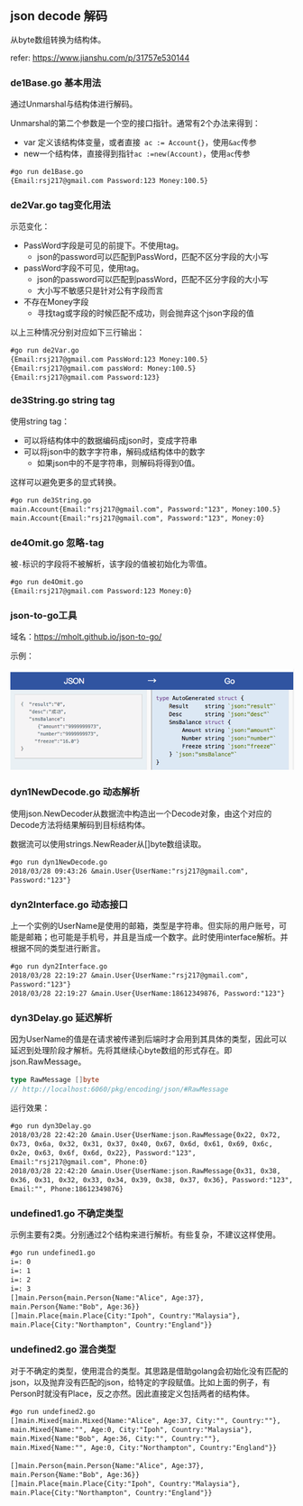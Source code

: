 ## json decode 解码

从byte数组转换为结构体。

refer: https://www.jianshu.com/p/31757e530144



### de1Base.go 基本用法

通过Unmarshal与结构体进行解码。

Unmarshal的第二个参数是一个空的接口指针。通常有2个办法来得到：

* var 定义该结构体变量，或者直接` ac := Account{}`，使用`&ac`传参
* new一个结构体，直接得到指针`ac :=new(Account)`，使用`ac`传参

```shell
#go run de1Base.go
{Email:rsj217@gmail.com Password:123 Money:100.5}
```



###  de2Var.go tag变化用法

示范变化：

* PassWord字段是可见的前提下。不使用tag。
  * json的password可以匹配到PassWord，匹配不区分字段的大小写
* passWord字段不可见，使用tag。
  * json的password可以匹配到passWord，匹配不区分字段的大小写
  * 大小写不敏感只是针对公有字段而言
* 不存在Money字段
  * 寻找tag或字段的时候匹配不成功，则会抛弃这个json字段的值

以上三种情况分别对应如下三行输出：

```shell
#go run de2Var.go
{Email:rsj217@gmail.com PassWord:123 Money:100.5}
{Email:rsj217@gmail.com passWord: Money:100.5}
{Email:rsj217@gmail.com Password:123}
```



### de3String.go string tag

使用string tag：

* 可以将结构体中的数据编码成json时，变成字符串
* 可以将json中的数字字符串，解码成结构体中的数字
  * 如果json中的不是字符串，则解码将得到0值。

这样可以避免更多的显式转换。

```shell
#go run de3String.go
main.Account{Email:"rsj217@gmail.com", Password:"123", Money:100.5}
main.Account{Email:"rsj217@gmail.com", Password:"123", Money:0}
```



### de4Omit.go 忽略`-`tag

被`-`标识的字段将不被解析，该字段的值被初始化为零值。

```shell
#go run de4Omit.go
{Email:rsj217@gmail.com Password:123 Money:0}
```



### json-to-go工具

域名：https://mholt.github.io/json-to-go/

示例：

![json-to-go](decode/json2go.png)



### dyn1NewDecode.go 动态解析

使用json.NewDecoder从数据流中构造出一个Decode对象，由这个对应的Decode方法将结果解码到目标结构体。

数据流可以使用strings.NewReader从[]byte数组读取。

```shell
#go run dyn1NewDecode.go
2018/03/28 09:43:26 &main.User{UserName:"rsj217@gmail.com", Password:"123"}
```



### dyn2Interface.go 动态接口

上一个实例的UserName是使用的邮箱，类型是字符串。但实际的用户账号，可能是邮箱；也可能是手机号，并且是当成一个数字。此时使用interface解析。并根据不同的类型进行断言。

```shell
#go run dyn2Interface.go
2018/03/28 22:19:27 &main.User{UserName:"rsj217@gmail.com", Password:"123"}
2018/03/28 22:19:27 &main.User{UserName:18612349876, Password:"123"}
```



### dyn3Delay.go 延迟解析

因为UserName的值是在请求被传递到后端时才会用到其具体的类型，因此可以延迟到处理阶段才解析。先将其继续心byte数组的形式存在。即json.RawMessage。

```go
type RawMessage []byte
// http://localhost:6060/pkg/encoding/json/#RawMessage
```

运行效果：

```shell
#go run dyn3Delay.go
2018/03/28 22:42:20 &main.User{UserName:json.RawMessage{0x22, 0x72, 0x73, 0x6a, 0x32, 0x31, 0x37, 0x40, 0x67, 0x6d, 0x61, 0x69, 0x6c, 0x2e, 0x63, 0x6f, 0x6d, 0x22}, Password:"123", Email:"rsj217@gmail.com", Phone:0}
2018/03/28 22:42:20 &main.User{UserName:json.RawMessage{0x31, 0x38, 0x36, 0x31, 0x32, 0x33, 0x34, 0x39, 0x38, 0x37, 0x36}, Password:"123", Email:"", Phone:18612349876}
```



### undefined1.go 不确定类型

示例主要有2类。分别通过2个结构来进行解析。有些复杂，不建议这样使用。

```shell
#go run undefined1.go
i=: 0
i=: 1
i=: 2
i=: 3
[]main.Person{main.Person{Name:"Alice", Age:37}, main.Person{Name:"Bob", Age:36}}
[]main.Place{main.Place{City:"Ipoh", Country:"Malaysia"}, main.Place{City:"Northampton", Country:"England"}}
```



### undefined2.go 混合类型

对于不确定的类型，使用混合的类型。其思路是借助golang会初始化没有匹配的json，以及抛弃没有匹配的json，给特定的字段赋值。比如上面的例子，有Person时就没有Place，反之亦然。因此直接定义包括两者的结构体。

```shell
#go run undefined2.go
[]main.Mixed{main.Mixed{Name:"Alice", Age:37, City:"", Country:""}, main.Mixed{Name:"", Age:0, City:"Ipoh", Country:"Malaysia"}, main.Mixed{Name:"Bob", Age:36, City:"", Country:""}, main.Mixed{Name:"", Age:0, City:"Northampton", Country:"England"}}

[]main.Person{main.Person{Name:"Alice", Age:37}, main.Person{Name:"Bob", Age:36}}
[]main.Place{main.Place{City:"Ipoh", Country:"Malaysia"}, main.Place{City:"Northampton", Country:"England"}}
```

